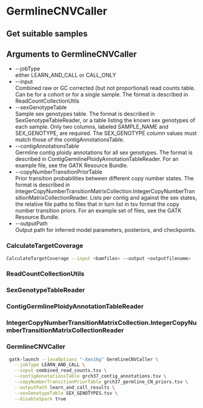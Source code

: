# GermlineCNVCaller
## Get suitable samples

## Arguments to GermlineCNVCaller
* --jobType  
either LEARN_AND_CALL or CALL_ONLY
* --input  
Combined raw or GC corrected (but not proportional) read counts table. Can be for a cohort or for a single sample. The format is described in ReadCountCollectionUtils  
* --sexGenotypeTable  
Sample sex genotypes table. The format is described in SexGenotypeTableReader, or a table listing the known sex genotypes of each sample. Only two columns, labeled SAMPLE_NAME and SEX_GENOTYPE, are required. The SEX_GENOTYPE column values must match those of the contigAnnotationsTable.
* --contigAnnotationsTable  
Germline contig ploidy annotations for all sex genotypes. The format is described in ContigGermlinePloidyAnnotationTableReader. For an example file, see the GATK Resource Bundle.
* --copyNumberTransitionPriorTable  
Prior transition probabilities between different copy number states. The format is described in  IntegerCopyNumberTransitionMatrixCollection.IntegerCopyNumberTransitionMatrixCollectionReader. Lists per contig and against the sex states, the relative file paths to files that in turn list in tsv format the copy number transition priors. For an example set of files, see the GATK Resource Bundle.
* --outputPath  
Output path for inferred model parameters, posteriors, and checkpoints.


### CalculateTargetCoverage
```bash
CalculateTargetCoverage --input <bamfiles> --output <outputfilename>
```

### ReadCountCollectionUtils

### SexGenotypeTableReader

### ContigGermlinePloidyAnnotationTableReader

### IntegerCopyNumberTransitionMatrixCollection.IntegerCopyNumberTransitionMatrixCollectionReader

### GermlineCNVCaller

```bash
 gatk-launch --javaOptions "-Xmx16g" GermlineCNVCaller \
   --jobType LEARN_AND_CALL \
   --input combined_read_counts.tsv \
   --contigAnnotationsTable grch37_contig_annotations.tsv \
   --copyNumberTransitionPriorTable grch37_germline_CN_priors.tsv \
   --outputPath learn_and_call_results \
   --sexGenotypeTable SEX_GENOTYPES.tsv \
   --disableSpark true
```
